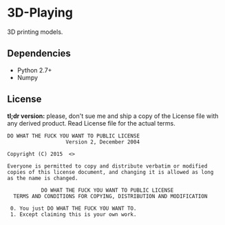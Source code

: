 3D-Playing
====

3D printing models.


Dependencies
---

* Python 2.7+
* Numpy


License
---

**tl;dr version:** please, don't sue me and ship a copy of the License
  file with any derived product. Read License file for the actual
  terms.


```
DO WHAT THE FUCK YOU WANT TO PUBLIC LICENSE
                   Version 2, December 2004

Copyright (C) 2015  <>

Everyone is permitted to copy and distribute verbatim or modified
copies of this license document, and changing it is allowed as long
as the name is changed.

           DO WHAT THE FUCK YOU WANT TO PUBLIC LICENSE
  TERMS AND CONDITIONS FOR COPYING, DISTRIBUTION AND MODIFICATION

 0. You just DO WHAT THE FUCK YOU WANT TO.
 1. Except claiming this is your own work.
```
